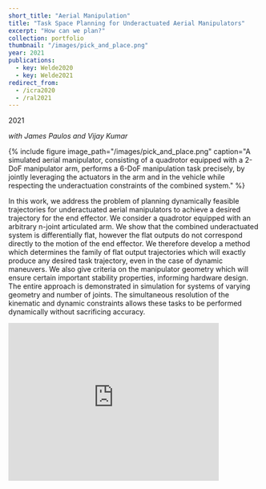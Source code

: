 ```yaml
---
short_title: "Aerial Manipulation"
title: "Task Space Planning for Underactuated Aerial Manipulators"
excerpt: "How can we plan?"
collection: portfolio
thumbnail: "/images/pick_and_place.png"
year: 2021
publications:
  - key: Welde2020
  - key: Welde2021
redirect_from: 
  - /icra2020
  - /ral2021
---
```


2021

*with James Paulos and Vijay Kumar*

{% include figure image_path="/images/pick_and_place.png" caption="A simulated aerial manipulator, consisting of a quadrotor equipped with a 2-DoF manipulator arm, performs a 6-DoF manipulation task precisely, by jointly leveraging the actuators in the arm and in the vehicle while respecting the underactuation constraints of the combined system." %}

In this work, we address the problem of planning dynamically feasible trajectories for underactuated aerial manipulators to achieve a desired trajectory for the end effector. We consider a quadrotor equipped with an arbitrary n-joint articulated arm. We show that the combined underactuated system is differentially flat, however the flat outputs do not correspond directly to the motion of the end effector. We therefore develop a method which determines the family of flat output trajectories which will exactly produce any desired task trajectory, even in the case of dynamic maneuvers. We also give criteria on the manipulator geometry which will ensure certain important stability properties, informing hardware design. The entire approach is demonstrated in simulation for systems of varying geometry and number of joints. The simultaneous resolution of the kinematic and dynamic constraints allows these tasks to be performed dynamically without sacrificing accuracy.

<iframe width="420" height="315" src="https://www.youtube.com/embed/GOc6Begdb2s" frameborder="0" allowfullscreen></iframe><br/>

